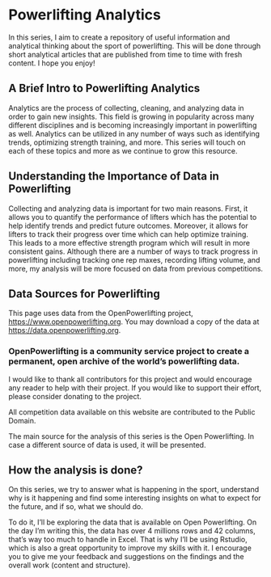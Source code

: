 # Powerlifting Analytics

In this series, I aim to create a repository of useful information and analytical thinking about the sport of powerlifting. This will be done through short analytical articles that are published from time to time with fresh content. I hope you enjoy!

## A Brief Intro to Powerlifting Analytics
Analytics are the process of collecting, cleaning, and analyzing data in order to gain new insights. This field is growing in popularity across many different disciplines and is becoming increasingly important in powerlifting as well. Analytics can be utilized in any number of ways such as identifying trends, optimizing strength training, and more. This series will touch on each of these topics and more as we continue to grow this resource.

## Understanding the Importance of Data in Powerlifting
Collecting and analyzing data is important for two main reasons. First, it allows you to quantify the performance of lifters which has the potential to help identify trends and predict future outcomes. Moreover, it allows for lifters to track their progress over time which can help optimize training. This leads to a more effective strength program which will result in more consistent gains. Although there are a number of ways to track progress in powerlifting including tracking one rep maxes, recording lifting volume, and more, my analysis will be more focused on data from previous competitions.

## Data Sources for Powerlifting
This page uses data from the OpenPowerlifting project, https://www.openpowerlifting.org. You may download a copy of the data at https://data.openpowerlifting.org.

### OpenPowerlifting is a community service project to create a permanent, open archive of the world’s powerlifting data.

I would like to thank all contributors for this project and would encourage any reader to help with their project. If you would like to support their effort, please consider donating to the project.

All competition data available on this website are contributed to the Public Domain.

The main source for the analysis of this series is the Open Powerlifting. In case a different source of data is used, it will be presented.

## How the analysis is done?
On this series, we try to answer what is happening in the sport, understand why is it happening and find some interesting insights on what to expect for the future, and if so, what we should do.

To do it, I’ll be exploring the data that is available on Open Powerlifting. On the day I’m writing this, the data has over 4 millions rows and 42 columns, that’s way too much to handle in Excel. That is why I’ll be using Rstudio, which is also a great opportunity to improve my skills with it. I encourage you to give me your feedback and suggestions on the findings and the overall work (content and structure).